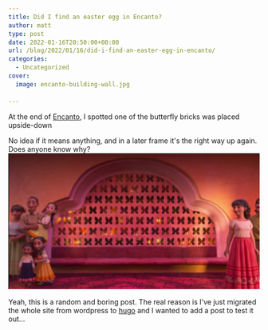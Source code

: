 ```yaml
---
title: Did I find an easter egg in Encanto?
author: matt
type: post
date: 2022-01-16T20:50:00+00:00
url: /blog/2022/01/16/did-i-find-an-easter-egg-in-encanto/
categories:
  - Uncategorized
cover:
  image: encanto-building-wall.jpg

---
```


At the end of [Encanto](https://en.wikipedia.org/wiki/Encanto_(film)), I spotted one of the butterfly bricks was placed upside-down

No idea if it means anything, and in a later frame it's the right way up again. Does anyone know why?
![](encanto-butterfly-wall.jpg)

Yeah, this is a random and boring post. The real reason is I've just migrated the whole site from wordpress to [hugo](https://gohugo.io/) and I wanted to add a post to test it out...